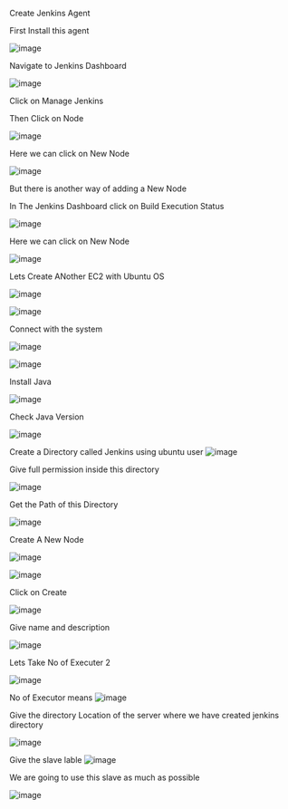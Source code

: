 Create Jenkins Agent 


First Install this agent

![image](https://github.com/devops-pritam/jenkins/assets/132892500/e1e9520f-48aa-4c5b-9a72-b35449152d95)

Navigate to Jenkins Dashboard 

![image](https://github.com/devops-pritam/jenkins/assets/132892500/8d823cc8-9d87-4fb1-89e3-9725d25c3b2c)

Click on Manage Jenkins

Then Click on Node 

![image](https://github.com/devops-pritam/jenkins/assets/132892500/9b15efc5-6d52-4571-a3a3-eab362039a91)

Here we can click on New Node

![image](https://github.com/devops-pritam/jenkins/assets/132892500/4531c4e8-d9d9-4a96-a982-c87b459f94ea)

But there is another way of adding a New Node

In The Jenkins Dashboard click on Build Execution Status

![image](https://github.com/devops-pritam/jenkins/assets/132892500/e6c532d7-5a89-4f0f-b0ae-4e9e17b934ea)

Here we can click on New Node

![image](https://github.com/devops-pritam/jenkins/assets/132892500/1df0aa2d-067d-413d-80fe-2ba93734096c)

Lets Create ANother EC2 with Ubuntu OS

![image](https://github.com/devops-pritam/jenkins/assets/132892500/b609e4a5-af67-4ee9-aee4-39713af42582)

![image](https://github.com/devops-pritam/jenkins/assets/132892500/9978cb63-b82d-4f35-bc16-fd824db48771)

Connect with the system

![image](https://github.com/devops-pritam/jenkins/assets/132892500/123ec476-105f-4fee-8eab-5e107798b863)

![image](https://github.com/devops-pritam/jenkins/assets/132892500/a99a3f7e-92de-4388-9947-275e5dea25ce)

Install Java

![image](https://github.com/devops-pritam/jenkins/assets/132892500/93df22ff-535e-485b-8d79-32f67be818a3)

Check Java Version

![image](https://github.com/devops-pritam/jenkins/assets/132892500/f91c90ad-e03b-44e0-b514-d7f16fad837b)

Create a Directory called Jenkins using ubuntu user
![image](https://github.com/devops-pritam/jenkins/assets/132892500/60c1796a-f5cb-4ad9-b6f3-bc01546792b4)



Give full permission inside this directory

![image](https://github.com/devops-pritam/jenkins/assets/132892500/9b1a2a87-191a-4e01-a561-bd2d32540287)

Get the Path of this Directory

![image](https://github.com/devops-pritam/jenkins/assets/132892500/98306d12-b6a2-426f-8d23-48f0c96de30a)


Create A New Node 

![image](https://github.com/devops-pritam/jenkins/assets/132892500/f90e4495-b96d-450f-bf65-0e59582b3a74)

![image](https://github.com/devops-pritam/jenkins/assets/132892500/3f0d5ef9-4954-4fff-8309-9bf1caf8eefe)

Click on Create

![image](https://github.com/devops-pritam/jenkins/assets/132892500/4b46f8f3-cbcc-43bd-90db-382e5fe9a70b)

Give name and description

![image](https://github.com/devops-pritam/jenkins/assets/132892500/c9f6a349-554d-47e2-98d7-26c9c836c377)

Lets Take No of Executer 2

![image](https://github.com/devops-pritam/jenkins/assets/132892500/bcb3c1ef-198c-4364-819c-762044a227e5)

No of Executor means 
![image](https://github.com/devops-pritam/jenkins/assets/132892500/dc40efc3-dc90-419f-b522-f8432d665bd4)

Give the directory Location of the server where we have created jenkins directory

![image](https://github.com/devops-pritam/jenkins/assets/132892500/01448ca7-89b4-4457-a8a9-24d28ad8d844)

Give the slave lable 
![image](https://github.com/devops-pritam/jenkins/assets/132892500/4b0b539c-db25-4032-bd61-daab9458e687)

We are going to use this slave as much as possible

![image](https://github.com/devops-pritam/jenkins/assets/132892500/50e4d311-9b39-401e-8930-4bae5f627bf2)
































